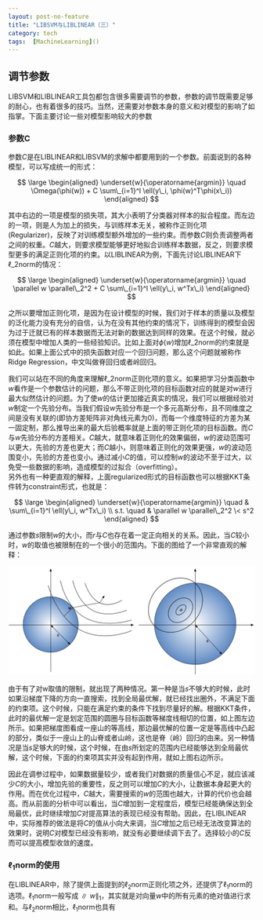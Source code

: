 ```yaml
---
layout: post-no-feature
title: "LIBSVM与LIBLINEAR（三）"
category: tech
tags:  [MachineLearning]()
---
```


## 调节参数
LIBSVM和LIBLINEAR工具包都包含很多需要调节的参数，参数的调节既需要足够的耐心，也有着很多的技巧。当然，还需要对参数本身的意义和对模型的影响了如指掌。下面主要讨论一些对模型影响较大的参数

### 参数C
参数$C$是在LIBLINEAR和LIBSVM的求解中都要用到的一个参数。前面说到的各种模型，可以写成统一的形式：

$$
\large
\begin{aligned}
\underset{w}{\operatorname{argmin}}  \quad \Omega(\phi(w))  + C \sum\_{i=1}^l \ell(y\_i, \phi(w)^T\phi(x\_i))
\end{aligned}
$$

其中右边的一项是模型的损失项，其大小表明了分类器对样本的拟合程度。而左边的一项，则是人为加上的损失，与训练样本无关，被称作正则化项(Regularizer)，反映了对训练模型额外增加的一些约束。而参数$C$则负责调整两者之间的权重。$C$越大，则要求模型能够更好地拟合训练样本数据，反之，则要求模型更多的满足正则化项的约束。以LIBLINEAR为例，下面先讨论LIBLINEAR下$\ell\_2$norm的情况：

$$
\large
\begin{aligned}
\underset{w}{\operatorname{argmin}}  \quad \parallel w \parallel\_2^2  + C \sum\_{i=1}^l \ell(y\_i, w^Tx\_i)
\end{aligned}
$$

之所以要增加正则化项，是因为在设计模型的时候，我们对于样本的质量以及模型的泛化能力没有充分的自信，认为在没有其他约束的情况下，训练得到的模型会因为过于迁就已有的样本数据而无法对新的数据达到同样的效果。在这个时候，就必须在模型中增加人类的一些经验知识。比如上面对$\phi(w)$增加$\ell\_2$norm的约束就是如此。如果上面公式中的损失函数对应一个回归问题，那么这个问题就被称作Ridge Regression，中文叫做脊回归或者岭回归。

我们可以站在不同的角度来理解$\ell\_2$norm正则化项的意义。如果把学习分类函数中$w$看作是一个参数估计的问题，那么不带正则化项的目标函数对应的就是对$w$进行最大似然估计的问题。为了使$w$的估计更加接近真实的情况，我们可以根据经验对$w$制定一个先验分布。当我们假设$w$先验分布是一个多元高斯分布，且不同维度之间是没有关联的(即协方差矩阵非对角线元素为$0$)，而每一个维度特征的方差为某一固定制，那么推导出来的最大后验概率就是上面的带正则化项的目标函数。而$C$与$w$先验分布的方差相关。$C$越大，就意味着正则化的效果偏弱，$w$的波动范围可以更大，先验的方差也更大；而$C$越小，则意味着正则化的效果更强，$w$的波动范围变小，先验的方差也变小。通过减小$C$的值，可以控制$w$的波动不至于过大，以免受一些数据的影响，造成模型的过拟合（overfitting）。　  
另外也有一种更直观的解释，上面regularized形式的目标函数也可以根据KKT条件转为constraint形式，也就是：

$$
\large
\begin{aligned}
\underset{w}{\operatorname{argmin}} \quad &  \sum\_{i=1}^l \ell(y\_i, w^Tx\_i) \\
s.t. \quad & \parallel w \parallel\_2^2  \< s^2
\end{aligned}
$$


通过参数$s$限制$w$的大小，而$r$与$C$也存在着一定正向相关的关系。因此，当$C$较小时，$w$的取值也被限制在的一个很小的范围内。下面的图给了一个非常直观的解释：

![L2Norm][image-1]

由于有了对w取值的限制，就出现了两种情况。第一种是当$s$不够大的时候，此时如果沿梯度下降的方向一直搜索，找到全局最优解，就已经找出圈外，不满足下面的约束项。这个时候，只能在满足约束的条件下找到尽量好的解。根据KKT条件，此时的最优解一定是划定范围的圆圈与目标函数等梯度线相切的位置，如上图左边所示。如果把梯度图看成一座山的等高线，那边最优解的位置一定是等高线中凸起的部分，类似于一座山上的山脊或者山岭，这也是脊（岭）回归的由来。另一种情况是当$s$足够大的时候，这个时候，在由$s$所划定的范围内已经能够达到全局最优解，这个时候，下面的约束项其实并没有起到作用，就如上图右边所示。

因此在调参过程中，如果数据量较少，或者我们对数据的质量信心不足，就应该减少$C$的大小，增加先验的重要性，反之则可以增加$C$的大小，让数据本身起更大的作用。而在优化过程中，$C$越大，需要搜索的$w$的范围也越大，计算的代价也会越高。而从前面的分析中可以看出，当$C$增加到一定程度后，模型已经能确保达到全局最优，此时继续增加$C$对提高算法的表现已经没有帮助。因此，在LIBLINEAR中，实际推荐的做法是将$C$的值从小向大来调，当$C$增加之后已经无法改变算法的效果时，说明$C$对模型已经没有影响，就没有必要继续调下去了。选择较小的$C$反而可以提高模型收敛的速度。

### $\ell_1$norm的使用
在LIBLINEAR中，除了提供上面提到的$\ell_2$norm正则化项之外，还提供了$\ell_1$norm的选项。$\ell_1$norm一般写成$\parallel w \parallel_1$，其实就是对向量$w$中的所有元素的绝对值进行求和。与$\ell_2$norm相比，$\ell_1$norm也具有


























[image-1]:	/images/11/l2.svg